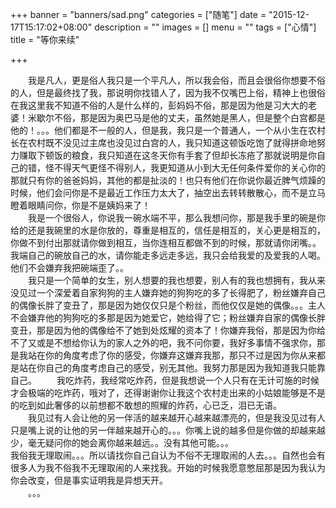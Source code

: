 +++
banner = "banners/sad.png"
categories = ["随笔"]
date = "2015-12-17T15:17:02+08:00"
description = ""
images = []
menu = ""
tags = ["心情"]
title = "等你来续"

+++

<!--more-->
&emsp;&emsp;我是凡人，更是俗人我只是一个平凡人，所以我会俗，而且会很俗你想要不俗的人，但是最终找了我，那说明你找错人了，因为我不仅嘴巴上俗，精神上也很俗在我这里我不知道不俗的人是什么样的，彭妈妈不俗，那是因为他是习大大的老婆！米歇尔不俗，那是因为奥巴马是他的丈夫，虽然她是黑人，但是整个白宫都是他的！。。。他们都是不一般的人，但是我，我只是一个普通人，一个从小生在农村长在农村既不没见过主席也没见过白宫的人，我只知道这顿饭吃饱了就得拼命地努力赚取下顿饭的粮食，我只知道在这冬天你有手套了但却长冻疮了那就说明是你自己的错，怪不得天气更怪不得别人，我更知道从小到大无任何条件爱你的关心你的那就只有你的爸爸妈妈，其他的都是扯淡的！也只有他们在你说你最近脾气烦躁的时候，他们会问你是不是最近工作压力太大了，抽空出去转转散散心，而不是立马瞪着眼睛问你，你是不是姨妈来了！	
&emsp;&emsp;我是一个很俗人，你说我一碗水端不平，那么我想问你，那是我手里的碗是你给的还是我碗里的水是你放的，尊重是相互的，信任是相互的，关心更是相互的，你做不到付出那就请你做到相互，当你连相互都做不到的时候，那就请你闭嘴。。我端自己的碗放自己的水，请你能走多远走多远，我只会给我爱的及爱我的人喝。他们不会嫌弃我把碗端歪了。。	
&emsp;&emsp;我只是一个简单的女生，别人想要的我也想要，别人有的我也想拥有，我从来没见过一个深爱着自家狗狗的主人嫌弃她的狗狗吃的多了长得肥了，粉丝嫌弃自己的偶像长胖了变丑了，那是因为她仅仅只是个粉丝，而他仅仅是她的偶像。。。主人不会嫌弃他的狗狗吃的多那是因为她爱它，她给得了它；粉丝嫌弃自家的偶像长胖变丑，那是因为他的偶像给不了她到处炫耀的资本了！你嫌弃我俗，那是因为你给不了又或是不想给你认为的家人之外的吧，我不问你要，我好多事情不强求你，那是我站在你的角度考虑了你的感受，你嫌弃这嫌弃我那，那只不过是因为你从来都是站在你自己的角度考虑自己的感受，别无其他。我努力那是因为我知道我只能靠自己。
&emsp;&emsp;我吃炸药，我经常吃炸药，但是我想说一个人只有在无计可施的时候才会极端的吃炸药，哦对了，还得谢谢你让我这个农村走出来的小姑娘能够是不是的吃到如此奢侈的以前想都不敢想的照耀的炸药，心已乏，泪已无语。    
&emsp;&emsp;我见过有人会让他的另一伴活的越来越开心越来越漂亮的，但是我没见过有人只是嘴上说的让他的另一伴越来越开心的。。。你嘴上说的越多但是你做的却越来越少，毫无疑问你的她会离你越来越远。。没有其他可能。。。    
我俗我无理取闹。。。所以请找你自己自认为不俗不无理取闹的人去。。。自然也会有很多人为我不俗我不无理取闹的人来找我。开始的时候我愿意憋屈那是因为我认为你会改变，但是事实证明我是异想天开。    
&emsp;&emsp;。。。